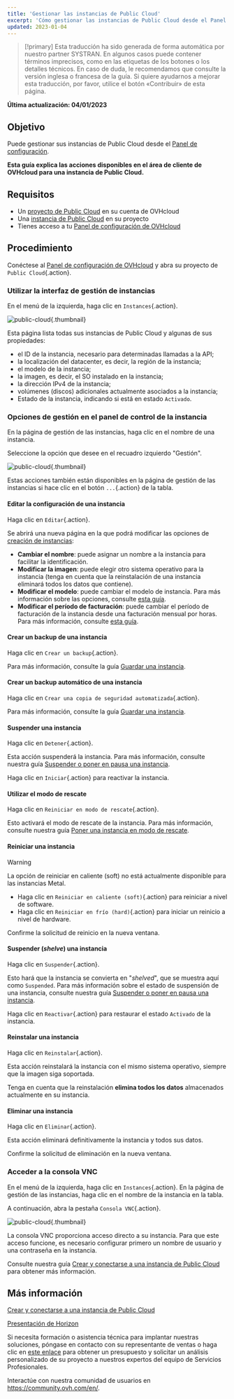 ```yaml
---
title: 'Gestionar las instancias de Public Cloud'
excerpt: 'Cómo gestionar las instancias de Public Cloud desde el Panel de configuración de OVHcloud'
updated: 2023-01-04
---
```


> [!primary]
> Esta traducción ha sido generada de forma automática por nuestro partner SYSTRAN. En algunos casos puede contener términos imprecisos, como en las etiquetas de los botones o los detalles técnicos. En caso de duda, le recomendamos que consulte la versión inglesa o francesa de la guía. Si quiere ayudarnos a mejorar esta traducción, por favor, utilice el botón «Contribuir» de esta página.
> 

**Última actualización: 04/01/2023**

## Objetivo

Puede gestionar sus instancias de Public Cloud desde el [Panel de configuración](https://ca.ovh.com/auth/?action=gotomanager&from=https://www.ovh.com/world/&ovhSubsidiary=ws).

**Esta guía explica las acciones disponibles en el área de cliente de OVHcloud para una instancia de Public Cloud.**

## Requisitos

- Un [proyecto de Public Cloud](https://www.ovhcloud.com/es/public-cloud/) en su cuenta de OVHcloud
- Una [instancia de Public Cloud](/pages/public_cloud/compute/public-cloud-first-steps) en su proyecto
- Tienes acceso a tu [Panel de configuración de OVHcloud](https://ca.ovh.com/auth/?action=gotomanager&from=https://www.ovh.com/world/&ovhSubsidiary=ws)

## Procedimiento

Conéctese al [Panel de configuración de OVHcloud](https://ca.ovh.com/auth/?action=gotomanager&from=https://www.ovh.com/world/&ovhSubsidiary=ws) y abra su proyecto de `Public Cloud`{.action}. 

### Utilizar la interfaz de gestión de instancias

En el menú de la izquierda, haga clic en `Instances`{.action}. 

![public-cloud](images/compute.png){.thumbnail}

Esta página lista todas sus instancias de Public Cloud y algunas de sus propiedades:

- el ID de la instancia, necesario para determinadas llamadas a la API;
- la localización del datacenter, es decir, la región de la instancia;
- el modelo de la instancia;
- la imagen, es decir, el SO instalado en la instancia;
- la dirección IPv4 de la instancia;
- volúmenes (discos) adicionales actualmente asociados a la instancia;
- Estado de la instancia, indicando si está en estado `Activado`.

### Opciones de gestión en el panel de control de la instancia

En la página de gestión de las instancias, haga clic en el nombre de una instancia.

Seleccione la opción que desee en el recuadro izquierdo "Gestión".

![public-cloud](images/management.png){.thumbnail}

Estas acciones también están disponibles en la página de gestión de las instancias si hace clic en el botón `...`{.action} de la tabla.

#### Editar la configuración de una instancia

Haga clic en `Editar`{.action}.

Se abrirá una nueva página en la que podrá modificar las opciones de [creación de instancias](/pages/public_cloud/compute/public-cloud-first-steps):

- **Cambiar el nombre**: puede asignar un nombre a la instancia para facilitar la identificación.
- **Modificar la imagen**: puede elegir otro sistema operativo para la instancia (tenga en cuenta que la reinstalación de una instancia eliminará todos los datos que contiene).
- **Modificar el modelo**: puede cambiar el modelo de instancia. Para más información sobre las opciones, consulte [esta guía](/pages/public_cloud/compute/public-cloud-first-steps#3-crear-una-instancia).
- **Modificar el período de facturación**: puede cambiar el período de facturación de la instancia desde una facturación mensual por horas. Para más información, consulte [esta guía](/pages/account_and_service_management/managing_billing_payments_and_services/changing_hourly_monthly_billing).

#### Crear un backup de una instancia

Haga clic en `Crear un backup`{.action}.

Para más información, consulte la guía [Guardar una instancia](/pages/public_cloud/compute/save_an_instance). 

#### Crear un backup automático de una instancia

Haga clic en `Crear una copia de seguridad automatizada`{.action}.

Para más información, consulte la guía [Guardar una instancia](/pages/public_cloud/compute/save_an_instance#crear-una-copia-de-seguridad-automatizada-de-una-instancia).

#### Suspender una instancia

Haga clic en `Detener`{.action}.

Esta acción suspenderá la instancia. Para más información, consulte nuestra guía [Suspender o poner en pausa una instancia](/pages/public_cloud/compute/suspend_or_pause_an_instance#detener-stop-una-instancia).

Haga clic en `Iniciar`{.action} para reactivar la instancia.

#### Utilizar el modo de rescate

Haga clic en `Reiniciar en modo de rescate`{.action}.

Esto activará el modo de rescate de la instancia. Para más información, consulte nuestra guía [Poner una instancia en modo de rescate](/pages/public_cloud/compute/put_an_instance_in_rescue_mode).

#### Reiniciar una instancia

> [!warning]
> La opción de reiniciar en caliente (soft) no está actualmente disponible para las instancias Metal.
>

- Haga clic en `Reiniciar en caliente (soft)`{.action} para reiniciar a nivel de software.
- Haga clic en `Reiniciar en frío (hard)`{.action} para iniciar un reinicio a nivel de hardware.

Confirme la solicitud de reinicio en la nueva ventana.

#### Suspender (*shelve*) una instancia

Haga clic en `Suspender`{.action}.

Esto hará que la instancia se convierta en "*shelved*", que se muestra aquí como `Suspended`. Para más información sobre el estado de suspensión de una instancia, consulte nuestra guía [Suspender o poner en pausa una instancia](/pages/public_cloud/compute/suspend_or_pause_an_instance#suspender-shelve-una-instancia).

Haga clic en `Reactivar`{.action} para restaurar el estado `Activado` de la instancia.

#### Reinstalar una instancia

Haga clic en `Reinstalar`{.action}.

Esta acción reinstalará la instancia con el mismo sistema operativo, siempre que la imagen siga soportada.

Tenga en cuenta que la reinstalación **elimina todos los datos** almacenados actualmente en su instancia.

#### Eliminar una instancia

Haga clic en `Eliminar`{.action}.

Esta acción eliminará definitivamente la instancia y todos sus datos.

Confirme la solicitud de eliminación en la nueva ventana.

### Acceder a la consola VNC

En el menú de la izquierda, haga clic en `Instances`{.action}. En la página de gestión de las instancias, haga clic en el nombre de la instancia en la tabla.

A continuación, abra la pestaña `Consola VNC`{.action}.

![public-cloud](images/vnc1.png){.thumbnail}

La consola VNC proporciona acceso directo a su instancia. Para que este acceso funcione, es necesario configurar primero un nombre de usuario y una contraseña en la instancia. 

Consulte nuestra guía [Crear y conectarse a una instancia de Public Cloud](/pages/public_cloud/compute/public-cloud-first-steps#4-conectarse-a-una-instancia) para obtener más información.

## Más información

[Crear y conectarse a una instancia de Public Cloud](/pages/public_cloud/compute/public-cloud-first-steps)

[Presentación de Horizon](/pages/public_cloud/compute/introducing_horizon)

Si necesita formación o asistencia técnica para implantar nuestras soluciones, póngase en contacto con su representante de ventas o haga clic en [este enlace](https://www.ovhcloud.com/es/professional-services/) para obtener un presupuesto y solicitar un análisis personalizado de su proyecto a nuestros expertos del equipo de Servicios Profesionales.

Interactúe con nuestra comunidad de usuarios en <https://community.ovh.com/en/>.